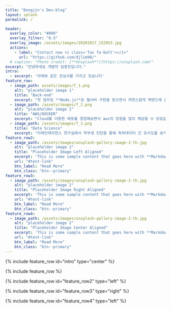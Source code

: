 ```yaml
---
title: "Dongjin's Dev-blog"
layout: splash
permalink: /

header:
  overlay_color: "#000"
  overlay_filter: "0.5"
  overlay_image: /assets/images/20201017_152953.jpg
  actions:
    - label: "Contact now <i class='fas fa-bolt'></i>"
      url: "https://github.com/djlim98/"
  # caption: "Photo credit: [**Unsplash**](https://unsplash.com)"
excerpt: "안녕하세요 개발자 임동진입니다."
intro: 
  - excerpt: '아래와 같은 관심사를 가지고 있습니다'
feature_row:
  - image_path: assets/images/f_1.png
    alt: "placeholder image 1"
    title: "Back-end"
    excerpt: "첫 업무로 **Node.js**로 웹서버 구현을 맡으면서 자연스럽게 백엔드에 관심을 가지게 되었습니다. **Express**를 주로 사용해보았고 최근 **Flask**와 **Django**, **Spring**으로 개인 프로젝트를 진행해보기 위해 공부하고 있습니다."
  - image_path: /assets/images/f_2.png
    alt: "placeholder image 2"
    title: "AWS/DOCKER"
    excerpt: "Cloud를 이용한 배포를 경험해보면서 aws의 장점을 많이 체감할 수 있었습니다. 그래서 aws를 최대한 활용해보려는 생각을 가지고 프로젝트를 진행하며 효율적인 IT 인프라 구조가 무엇인지 계속 고민하며 답을 찾고 있습니다."
  - image_path: /assets/images/f_3.png
    title: "Data Science"
    excerpt: "미래인테리젼스 연구실에서 학부생 인턴을 통해 특허데이터 간 유사도를 분석, kaggle 문제풀이 세미나를 하며 데이터 사이언스의 매력을 알 수 있었습니다. 자연어 분석에 특히 관심을 가지고 공부를 이어가고 있습니다. "
feature_row2:
  - image_path: /assets/images/unsplash-gallery-image-2-th.jpg
    alt: "placeholder image 2"
    title: "Placeholder Image Left Aligned"
    excerpt: 'This is some sample content that goes here with **Markdown** formatting. Left aligned with `type="left"`'
    url: "#test-link"
    btn_label: "Read More"
    btn_class: "btn--primary"
feature_row3:
  - image_path: /assets/images/unsplash-gallery-image-2-th.jpg
    alt: "placeholder image 2"
    title: "Placeholder Image Right Aligned"
    excerpt: 'This is some sample content that goes here with **Markdown** formatting. Right aligned with `type="right"`'
    url: "#test-link"
    btn_label: "Read More"
    btn_class: "btn--primary"
feature_row4:
  - image_path: /assets/images/unsplash-gallery-image-2-th.jpg
    alt: "placeholder image 2"
    title: "Placeholder Image Center Aligned"
    excerpt: 'This is some sample content that goes here with **Markdown** formatting. Centered with `type="center"`'
    url: "#test-link"
    btn_label: "Read More"
    btn_class: "btn--primary"
---
```



{% include feature_row id="intro" type="center" %}

{% include feature_row %}

{% include feature_row id="feature_row2" type="left" %}

{% include feature_row id="feature_row3" type="right" %}

{% include feature_row id="feature_row4" type="left" %}